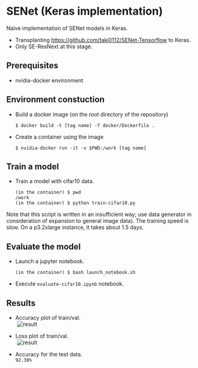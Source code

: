 # SENet (Keras implementation)

Naive implementation of SENet models in Keras.
- Transplanting https://github.com/taki0112/SENet-Tensorflow to Keras.
- Only SE-ResNext at this stage.

## Prerequisites
- nvidia-docker environment

## Environment constuction
- Build a docker image (on the root directory of the repository)
  ```
  $ docker build -t [tag name] -f docker/Dockerfile .
  ```
- Create a container using the image
  ```
  $ nvidia-docker run -it -v $PWD:/work [tag name]
  ```

## Train a model
- Train a model with cifar10 data.
  ```
  (in the container) $ pwd
  /work
  (in the container) $ python train-cifar10.py
  ```

Note that this script is written in an insufficient way; use data generator in consideration of expansion to general image data). The training speed is slow. On a p3.2xlarge instance, it takes about 1.5 days.


## Evaluate the model
- Launch a jupyter notebook.
  ```
  (in the container) $ bash launch_notebook.sh
  ```
- Execute `evaluate-cifar10.ipynb` notebook.

## Results
- Accuracy plot of train/val. <br>
  ![result](https://github.com/yoheikikuta/senet-keras/blob/resource/images/plot-accuracy.png)
- Loss plot of train/val. <br>
  ![result](https://github.com/yoheikikuta/senet-keras/blob/resource/images/plot-loss.png)

- Accuracy for the test data. <br>
  `92.38%`
